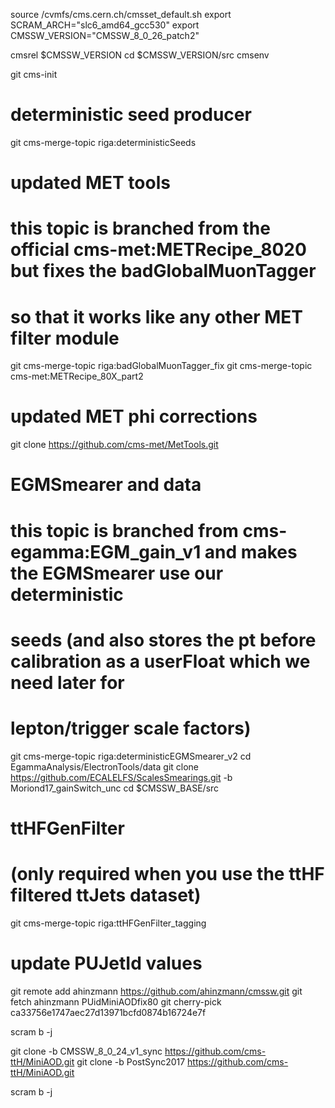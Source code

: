 source /cvmfs/cms.cern.ch/cmsset_default.sh
export SCRAM_ARCH="slc6_amd64_gcc530"
export CMSSW_VERSION="CMSSW_8_0_26_patch2"

cmsrel $CMSSW_VERSION
cd $CMSSW_VERSION/src
cmsenv

git cms-init

# deterministic seed producer
git cms-merge-topic riga:deterministicSeeds

# updated MET tools
# this topic is branched from the official cms-met:METRecipe_8020 but fixes the badGlobalMuonTagger
# so that it works like any other MET filter module
git cms-merge-topic riga:badGlobalMuonTagger_fix
git cms-merge-topic cms-met:METRecipe_80X_part2

# updated MET phi corrections
git clone https://github.com/cms-met/MetTools.git

# EGMSmearer and data
# this topic is branched from cms-egamma:EGM_gain_v1 and makes the EGMSmearer use our deterministic
# seeds (and also stores the pt before calibration as a userFloat which we need later for
# lepton/trigger scale factors)
git cms-merge-topic riga:deterministicEGMSmearer_v2
cd EgammaAnalysis/ElectronTools/data
git clone https://github.com/ECALELFS/ScalesSmearings.git -b Moriond17_gainSwitch_unc
cd $CMSSW_BASE/src

# ttHFGenFilter
# (only required when you use the ttHF filtered ttJets dataset)
git cms-merge-topic riga:ttHFGenFilter_tagging

# update PUJetId values
git remote add ahinzmann https://github.com/ahinzmann/cmssw.git
git fetch ahinzmann PUidMiniAODfix80
git cherry-pick ca33756e1747aec27d13971bcfd0874b16724e7f


scram b -j


git clone -b CMSSW_8_0_24_v1_sync https://github.com/cms-ttH/MiniAOD.git
git clone -b PostSync2017 https://github.com/cms-ttH/MiniAOD.git 

scram b -j
